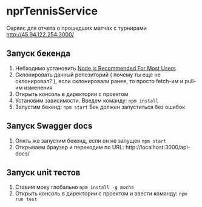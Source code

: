 # nprTennisService
 Сервис для отчета о прошедших матчах с турнирами
 http://45.94.122.254:3000/

## Запуск бекенда
1) Небходимо установить [Node.js Recommended For Most Users](https://nodejs.org/en) 
2) Склонировать данный репозиторий ( почему ты еще не склонировал? ), если склонировали ранее, то просто fetch-им и pull-им изменения
3) Открыть консоль в директории с проектом
4) Установим зависимости. Введем команду:  ```npm install```
5) Запустим бекенд: ```npm start```
Бек должен запуститься без ошибок

## Запуск Swagger docs
1) Опять же запустим бекенд, если он не запущен ```npm start```
2) Открываем браузер и переходим по URL: http://localhost:3000/api-docs/

## Запуск unit тестов
1) Ставим моку глобально ```npm install -g mocha```
2) Открыть консоль в директории с проектом и ввести команду: ```npm run test```
